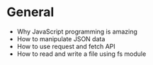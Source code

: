 # General
- Why JavaScript programming is amazing
- How to manipulate JSON data
- How to use request and fetch API
- How to read and write a file using fs module